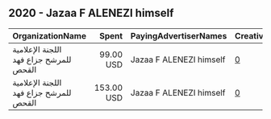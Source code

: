 ## 2020 - Jazaa F ALENEZI himself 
|OrganizationName|Spent|PayingAdvertiserNames|CreativeUrls|Impressions|Genders|AgeBrackets|CountryCodes|BillingAddresses|CandidateBallotInformation|
|:---|---:|:---|:---|---:|:---|:---|:---|:---|:---|
|اللجنة الإعلامية للمرشح جزاع فهد القحص|99.00 USD|Jazaa F ALENEZI himself|[0](https://www.snap.com/political-ads/asset/3f60f7187c51c34a5cddec14f030b4349d286faff3b4dacceef896bafbc2d83a?mediaType=mp4)|25,703||20+|kuwait|KW|Jazaa Fahad ALENEZI|
|اللجنة الإعلامية للمرشح جزاع فهد القحص|153.00 USD|Jazaa F ALENEZI himself|[0](https://www.snap.com/political-ads/asset/b76433e9c42a8e422ac68ba67f6d2d23293256576cb7e328812dbf4e57583c13?mediaType=mp4)|43,634||20+|kuwait|KW|Jazaa Fahad ALENEZI|

